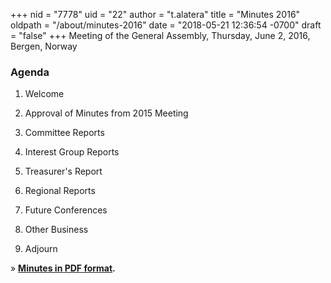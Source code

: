 +++
nid = "7778"
uid = "22"
author = "t.alatera"
title = "Minutes 2016"
oldpath = "/about/minutes-2016"
date = "2018-05-21 12:36:54 -0700"
draft = "false"
+++
Meeting of the General Assembly, Thursday, June 2, 2016, Bergen, Norway

### **Agenda**

1. Welcome

2. Approval of Minutes from 2015 Meeting

3. Committee Reports

4. Interest Group Reports

5. Treasurer's Report

6. Regional Reports

7. Future Conferences

8. Other Business

9. Adjourn

» **[Minutes in PDF
format](/files/about/agm16_minutes_approved.pdf "AGM Minutes 2016").**

